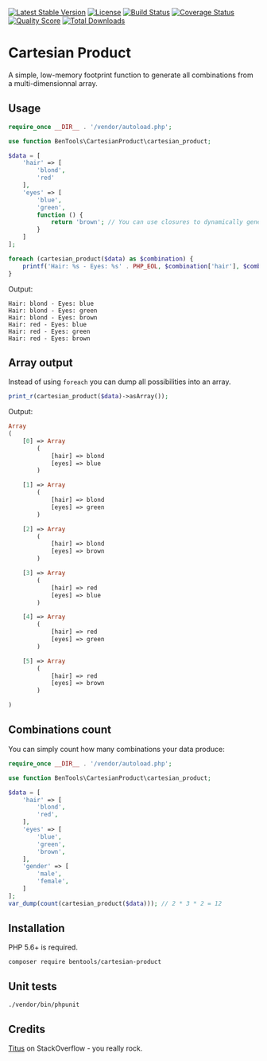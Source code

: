 [![Latest Stable Version](https://poser.pugx.org/bentools/cartesian-product/v/stable)](https://packagist.org/packages/bentools/cartesian-product)
[![License](https://poser.pugx.org/bentools/cartesian-product/license)](https://packagist.org/packages/bentools/cartesian-product)
[![Build Status](https://img.shields.io/travis/bpolaszek/cartesian-product/master.svg?style=flat-square)](https://travis-ci.org/bpolaszek/cartesian-product)
[![Coverage Status](https://coveralls.io/repos/github/bpolaszek/cartesian-product/badge.svg?branch=master)](https://coveralls.io/github/bpolaszek/cartesian-product?branch=master)
[![Quality Score](https://img.shields.io/scrutinizer/g/bpolaszek/cartesian-product.svg?style=flat-square)](https://scrutinizer-ci.com/g/bpolaszek/cartesian-product)
[![Total Downloads](https://poser.pugx.org/bentools/cartesian-product/downloads)](https://packagist.org/packages/bentools/cartesian-product)

# Cartesian Product

A simple, low-memory footprint function to generate all combinations from a multi-dimensionnal array.

Usage
-------

```php
require_once __DIR__ . '/vendor/autoload.php';

use function BenTools\CartesianProduct\cartesian_product;

$data = [
    'hair' => [
        'blond',
        'red'
    ],
    'eyes' => [
        'blue',
        'green',
        function () {
            return 'brown'; // You can use closures to dynamically generate possibilities
        }
    ]
];

foreach (cartesian_product($data) as $combination) {
    printf('Hair: %s - Eyes: %s' . PHP_EOL, $combination['hair'], $combination['eyes']);
}
```

Output:
```
Hair: blond - Eyes: blue
Hair: blond - Eyes: green
Hair: blond - Eyes: brown
Hair: red - Eyes: blue
Hair: red - Eyes: green
Hair: red - Eyes: brown
```

Array output
------------

Instead of using `foreach` you can dump all possibilities into an array.

```php
print_r(cartesian_product($data)->asArray());
```

Output:
```php
Array
(
    [0] => Array
        (
            [hair] => blond
            [eyes] => blue
        )

    [1] => Array
        (
            [hair] => blond
            [eyes] => green
        )

    [2] => Array
        (
            [hair] => blond
            [eyes] => brown
        )

    [3] => Array
        (
            [hair] => red
            [eyes] => blue
        )

    [4] => Array
        (
            [hair] => red
            [eyes] => green
        )

    [5] => Array
        (
            [hair] => red
            [eyes] => brown
        )

)
```


Combinations count
------------------

You can simply count how many combinations your data produce:

```php
require_once __DIR__ . '/vendor/autoload.php';

use function BenTools\CartesianProduct\cartesian_product;

$data = [
    'hair' => [
        'blond',
        'red',
    ],
    'eyes' => [
        'blue',
        'green',
        'brown',
    ],
    'gender' => [
        'male',
        'female',
    ]
];
var_dump(count(cartesian_product($data))); // 2 * 3 * 2 = 12
```


Installation
------------

PHP 5.6+ is required.
```
composer require bentools/cartesian-product
```

Unit tests
----------
```
./vendor/bin/phpunit
```

Credits
-------
[Titus](https://stackoverflow.com/a/39174062) on StackOverflow - you really rock.